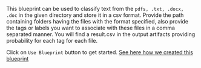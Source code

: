 This blueprint can be used to classify text from the `pdfs, .txt, .docx, .doc` in the given directory and store it in a csv format. Provide the path containing folders having the files with the format specified, also provide the tags or labels you want to associate with these files in a comma separated manner. You will find a result.csv in the output artifacts providing probability for each tag for each file.

Click on `Use Blueprint` button to get started.
[See here how we created this blueprint](https://github.com/cnvrg/document-classification)
